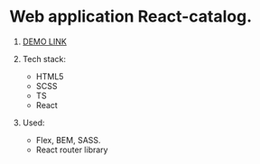 # Web application React-catalog.

1. [DEMO LINK](https://Ivanenko1402.github.io/phone-catalog)

1. Tech stack:
    - HTML5
    - SCSS
    - TS
    - React

1. Used:
    - Flex, BEM, SASS.
    - React router library